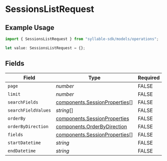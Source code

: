 # SessionsListRequest

## Example Usage

```typescript
import { SessionsListRequest } from "syllable-sdk/models/operations";

let value: SessionsListRequest = {};
```

## Fields

| Field                                                                          | Type                                                                           | Required                                                                       | Description                                                                    |
| ------------------------------------------------------------------------------ | ------------------------------------------------------------------------------ | ------------------------------------------------------------------------------ | ------------------------------------------------------------------------------ |
| `page`                                                                         | *number*                                                                       | FALSE                                                             | N/A                                                                            |
| `limit`                                                                        | *number*                                                                       | FALSE                                                             | N/A                                                                            |
| `searchFields`                                                                 | [components.SessionProperties](/sdk-docs/models/components/sessionproperties)[] | FALSE                                                             | N/A                                                                            |
| `searchFieldValues`                                                            | *string*[]                                                                     | FALSE                                                             | N/A                                                                            |
| `orderBy`                                                                      | [components.SessionProperties](/sdk-docs/models/components/sessionproperties)   | FALSE                                                             | N/A                                                                            |
| `orderByDirection`                                                             | [components.OrderByDirection](/sdk-docs/models/components/orderbydirection)     | FALSE                                                             | N/A                                                                            |
| `fields`                                                                       | [components.SessionProperties](/sdk-docs/models/components/sessionproperties)[] | FALSE                                                             | N/A                                                                            |
| `startDatetime`                                                                | *string*                                                                       | FALSE                                                             | N/A                                                                            |
| `endDatetime`                                                                  | *string*                                                                       | FALSE                                                             | N/A                                                                            |